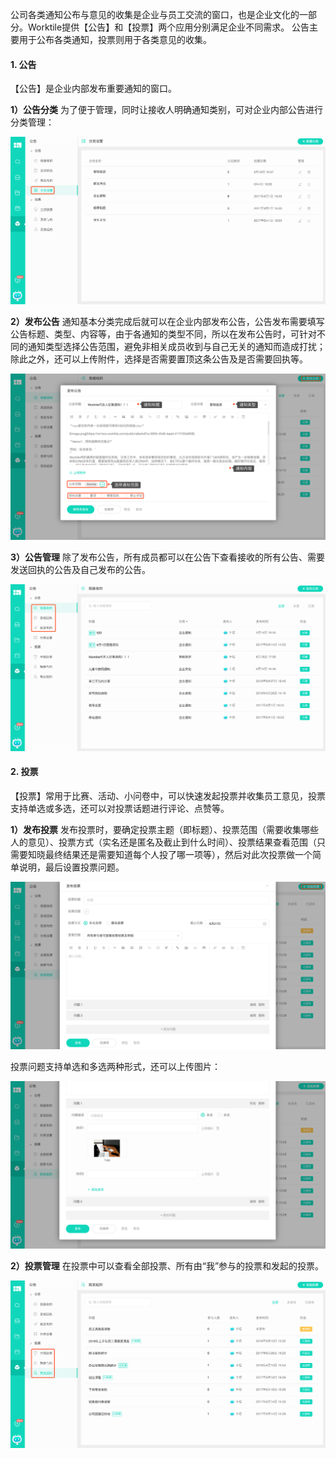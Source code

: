 公司各类通知公布与意见的收集是企业与员工交流的窗口，也是企业文化的一部分。Worktile提供【公告】和【投票】两个应用分别满足企业不同需求。
公告主要用于公布各类通知，投票则用于各类意见的收集。

#### 1. 公告

【公告】是企业内部发布重要通知的窗口。

**1）公告分类**
为了便于管理，同时让接收人明确通知类别，可对企业内部公告进行分类管理：

![](/assets/公告-分类.png)

**2）发布公告**
通知基本分类完成后就可以在企业内部发布公告，公告发布需要填写公告标题、类型、内容等，由于各通知的类型不同，所以在发布公告时，可针对不同的通知类型选择公告范围，避免非相关成员收到与自己无关的通知而造成打扰；除此之外，还可以上传附件，选择是否需要置顶这条公告及是否需要回执等。

![](/assets/公告-发布公告.png)

**3）公告管理**
除了发布公告，所有成员都可以在公告下查看接收的所有公告、需要发送回执的公告及自己发布的公告。

![](/assets/公告-公告管理.png)

#### 2. 投票

【投票】常用于比赛、活动、小问卷中，可以快速发起投票并收集员工意见，投票支持单选或多选，还可以对投票话题进行评论、点赞等。

**1）发布投票**
发布投票时，要确定投票主题（即标题）、投票范围（需要收集哪些人的意见）、投票方式（实名还是匿名及截止到什么时间）、投票结果查看范围（只需要知晓最终结果还是需要知道每个人投了哪一项等），然后对此次投票做一个简单说明，最后设置投票问题。

![](/assets/投票-发起投票.png)

投票问题支持单选和多选两种形式，还可以上传图片：

![](/assets/投票-问题设置.png)

**2）投票管理**
在投票中可以查看全部投票、所有由“我”参与的投票和发起的投票。

![](/assets/投票-投票管理.png)
